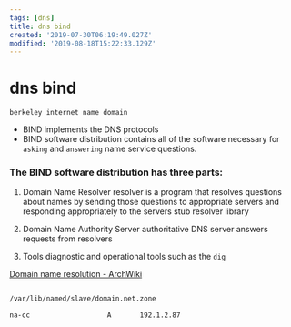 ```yaml
---
tags: [dns]
title: dns bind
created: '2019-07-30T06:19:49.027Z'
modified: '2019-08-18T15:22:33.129Z'
---
```


# dns bind 

`berkeley internet name domain`

* BIND implements the DNS protocols
* BIND software distribution contains all of the software necessary for `asking` and `answering` name service questions.


### The BIND software distribution has three parts:

1. Domain Name Resolver
 resolver is a program that resolves questions about names by sending those questions to appropriate servers and responding appropriately to the servers
 stub resolver library


2. Domain Name Authority Server
 authoritative DNS server answers requests from resolvers

3. Tools
  diagnostic and operational tools such as the `dig`


[Domain name resolution - ArchWiki](https://wiki.archlinux.org/index.php/resolv.conf)



```sh

/var/lib/named/slave/domain.net.zone

na-cc                   A       192.1.2.87
```
